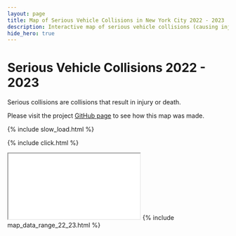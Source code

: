 ```yaml
---
layout: page
title: Map of Serious Vehicle Collisions in New York City 2022 - 2023
description: Interactive map of serious vehicle collisions (causing injuries or fatalities) in New York City (NYC) 2022 - 2023
hide_hero: true
---
```

# Serious Vehicle Collisions 2022 - 2023
Serious collisions are collisions that result in injury or death.

Please visit the project [GitHub page](https://github.com/ray310/NYC-Vehicle-Collisions) to see how this map was made.

{% include slow_load.html %}

{% include click.html %}
<iframe src="serious_map_22_23.html" title="Marker cluster map of serious collisions during 2022 and 2023 in New York City"></iframe>
{% include map_data_range_22_23.html %}
